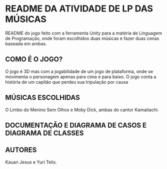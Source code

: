 # README DA ATIVIDADE DE LP DAS MÚSICAS
README do jogo feito com a ferramenta Unity para a matéria de Linguagem de Programação, onde foram escolhidos duas músicas e fazer duas cenas baseada em ambas.
## COMO É O JOGO?
O jogo é 3D mas com a jogabilidade de um jogo de plataforma, onde se movimenta o personagem apenas para cima e para baixo. O jogo conta a história de um capitão que perdeu sua tripulação por causa
## MÚSICAS ESCOLHIDAS
O Limbo do Menino Sem Olhos e Moby Dick, ambas do cantor Kamaitachi.
## DOCUMENTAÇÃO E DIAGRAMA DE CASOS E DIAGRAMA DE CLASSES

## AUTORES
Kauan Jesus e Yuri Telis.